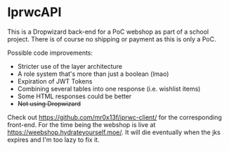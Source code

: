 # IprwcAPI

This is a Dropwizard back-end for a PoC webshop as part of a school project. There is of course no shipping or payment as this is only a PoC.

Possible code improvements:
- Stricter use of the layer architecture
- A role system that's more than just a boolean (lmao)
- Expiration of JWT Tokens
- Combining several tables into one response (i.e. wishlist items)
- Some HTML responses could be better
- ~~Not using Dropwizard~~

Check out https://github.com/mr0x13f/iprwc-client/ for the corresponding front-end.
For the time being the webshop is live at https://weebshop.hydrateyourself.moe/.
It will die eventually when the jks expires and I'm too lazy to fix it.
